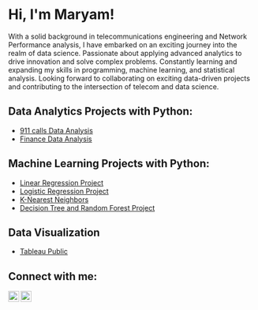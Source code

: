 <h1>Hi, I'm Maryam! </h1>

With a solid background in telecommunications engineering and Network Performance analysis, I have embarked on an exciting journey into the realm of data science. Passionate about applying advanced analytics to drive innovation and solve complex problems. Constantly learning and expanding my skills in programming, machine learning, and statistical analysis. Looking forward to collaborating on exciting data-driven projects and contributing to the intersection of telecom and data science.
                            
<h2> Data Analytics Projects with Python:</h2>


  - [911 calls Data Analysis](https://github.com/Maryam-Hosseini91/911-calls)
  - [Finance Data Analysis](https://github.com/Maryam-Hosseini91/Finance-Data-Analysis/tree/main)
  
 <h2> Machine Learning Projects with Python:</h2>
 
  - [Linear Regression Project](https://github.com/Maryam-Hosseini91/Linear-Regression-Project)
  - [Logistic Regression Project](https://github.com/Maryam-Hosseini91/Logistic-Regression)
  - [K-Nearest Neighbors](https://github.com/Maryam-Hosseini91/K-Nearest-Neighbors)
  - [Decision Tree and Random Forest Project](https://github.com/Maryam-Hosseini91/Decision-Tree-and-Random-Forest-Project/blob/main/README.md)

<h2>Data Visualization</h2>

  - [Tableau Public](https://public.tableau.com/app/profile/maryam.hosseini4648)



<h2> Connect with me:</h2>

[<img align="left"  width="22px" src="https://upload.wikimedia.org/wikipedia/commons/c/ca/LinkedIn_logo_initials.png" />][linkedin]
[<img align="left"  width="22px" src="https://upload.wikimedia.org/wikipedia/commons/7/7e/Gmail_icon_%282020%29.svg" />][Gmail]





[linkedin]: https://www.linkedin.com/in/maryam-hosseini-51103b255/
[Gmail]:https://mail.google.com/mail/?view=cm&to=hosseini.smh.70@gmail.com


